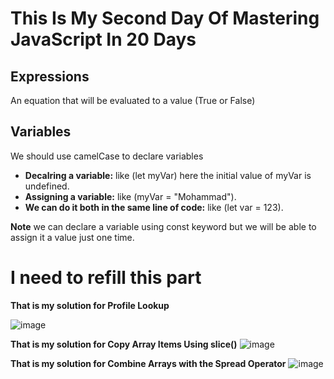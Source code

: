 # This Is My Second Day Of Mastering JavaScript In 20 Days

## Expressions
An equation that will be evaluated to a value (True or False)


## Variables
We should use camelCase to declare variables

- **Decalring a variable:** like (let myVar) here the initial value of myVar is undefined.
- **Assigning a variable:** like (myVar = "Mohammad").
- **We can do it both in the same line of code:** like (let var = 123).

**Note** we can declare a variable using const keyword but we will be able to assign it a value just one time.


# I need to refill this part


**That is my solution for Profile Lookup**

![image](https://github.com/Mohammad-taradeh/Mastering-JavaScript-in-20-Days/assets/98043145/0791253c-0b67-4ccd-a67b-a6502b5a3884)

**That is my solution for Copy Array Items Using slice()**
![image](https://github.com/Mohammad-taradeh/Mastering-JavaScript-in-20-Days/assets/98043145/b696d01c-1149-4e21-a523-4cba06d40cab)

**That is my solution for Combine Arrays with the Spread Operator**
![image](https://github.com/Mohammad-taradeh/Mastering-JavaScript-in-20-Days/assets/98043145/ae4c0cd1-c511-4638-8f24-0ce5088e9288)
